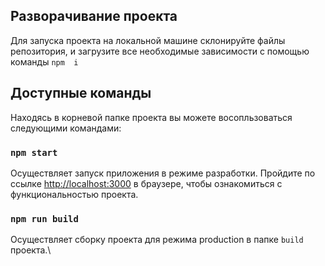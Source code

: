 ## Разворачивание проекта
Для запуска проекта на локальной машине склонируйте файлы репозитория, и загрузите все 
необходимые зависимости с помощью команды `npm  i`

## Доступные команды

Находясь в корневой папке проекта вы можете восопльзоваться следующими командами:

### `npm start`

Осуществляет запуск приложения в режиме разработки.
Пройдите по ссылке [http://localhost:3000](http://localhost:3000) в браузере, чтобы ознакомиться с функциональностью проекта.

### `npm run build`

Осуществляет сборку проекта для режима production в папке `build` проекта.\






